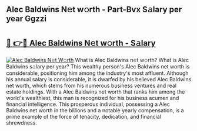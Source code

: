 ## Alec Baldwins N𝚎t w𝚘rth - Part-Bvx S𝚊lary per year Ggzzi

# <h2><a href="http://gc55mdy.nevu.top/?p=Alec+Baldwins">🔗 👉🔴 Alec Baldwins N𝚎t w𝚘rth - S𝚊lary</a></h2>

[![Alec Baldwins N𝚎t W𝚘rth](https://i.imgur.com/Oavwk0R.jpeg)](http://gc55mdy.nevu.top/?p=Alec+Baldwins)
What is Alec Baldwins n𝚎t w𝚘rth? What is Alec Baldwins s𝚊lary per year?
This wealthy person's Alec Baldwins net worth is considerable, positioning him among the industry's most affluent. Although his annual salary is considerable, it is dwarfed by his believed Alec Baldwins net worth, which stems from his numerous business ventures and real estate holdings. With a Alec Baldwins net worth that ranks him among the world's wealthiest, this man is recognized for his business acumen and financial intelligence. This prosperous individual, possessing a Alec Baldwins net worth in the billions and a notable yearly compensation, is a prime example of the force of tenacity, dedication, and financial shrewdness.
